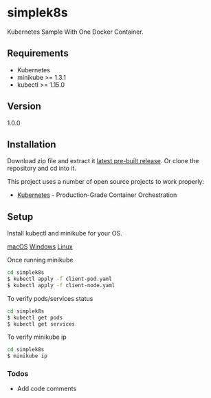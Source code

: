 # simplek8s

Kubernetes Sample With One Docker Container.

## Requirements

- Kubernetes
- minikube >= 1.3.1
- kubectl >= 1.15.0

## Version

1.0.0

## Installation

Download zip file and extract it [latest pre-built release](https://github.com/reysmerwvr/simplek8s). Or clone the repository and cd into it.

This project uses a number of open source projects to work properly:

- [Kubernetes] - Production-Grade Container Orchestration

## Setup

Install kubectl and minikube for your OS.

[macOS](https://kubernetes.io/docs/tasks/tools/install-kubectl/#install-kubectl-on-macos)
[Windows](https://kubernetes.io/docs/tasks/tools/install-kubectl/#install-kubectl-on-windows)
[Linux](https://kubernetes.io/docs/tasks/tools/install-kubectl/#install-kubectl-on-linux)

Once running minikube

```bash
cd simplek8s
$ kubectl apply -f client-pod.yaml
$ kubectl apply -f client-node.yaml
```

To verify pods/services status

```bash
cd simplek8s
$ kubectl get pods
$ kubectl get services
```

To verify minikube ip

```bash
cd simplek8s
$ minikube ip
```

### Todos

- Add code comments

[//]: # "These are reference links used in the body of this note and get stripped out when the markdown processor does 
its job. There is no need to format nicely because it shouldn't be seen. Thanks SO - http://stackoverflow.com/questions/4823468/store-comments-in-markdown-syntax"
[Kubernetes]: https://kubernetes.io/
